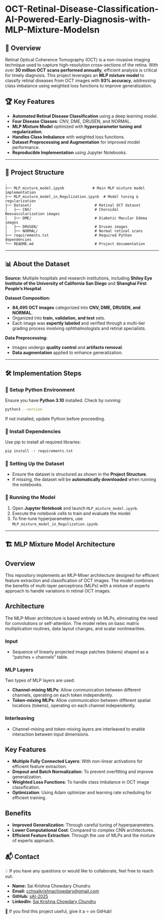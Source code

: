 # OCT-Retinal-Disease-Classification-AI-Powered-Early-Diagnosis-with-MLP-Mixture-Modelsn

## 📌 Overview
Retinal Optical Coherence Tomography (OCT) is a non-invasive imaging technique used to capture high-resolution cross-sections of the retina. With over **30 million OCT scans performed annually**, efficient analysis is critical for timely diagnosis. This project leverages an **MLP mixture model** to classify retinal diseases from OCT images with **93% accuracy**, addressing class imbalance using weighted loss functions to improve generalization.

## 🏆 Key Features
- **Automated Retinal Disease Classification** using a deep learning model.
- **Four Disease Classes**: CNV, DME, DRUSEN, and NORMAL.
- **MLP Mixture Model** optimized with **hyperparameter tuning and regularization**.
- **Handles Class Imbalance** with weighted loss functions.
- **Dataset Preprocessing and Augmentation** for improved model performance.
- **Reproducible Implementation** using Jupyter Notebooks.

---

## 📂 Project Structure
```
.
├── MLP_mixture_model.ipynb             # Main MLP mixture model implementation
├── MLP_mixture_model_in_Regulization.ipynb  # Model tuning & regularization
├── Dataset/                             # Retinal OCT dataset
│   ├── CNV/                             # Choroidal Neovascularization images
│   ├── DME/                             # Diabetic Macular Edema images
│   ├── DRUSEN/                          # Drusen images
│   ├── NORMAL/                          # Normal retinal scans
├── requirements.txt                     # Required Python dependencies
└── README.md                            # Project documentation
```

---

## 📊 About the Dataset
**Source:** Multiple hospitals and research institutions, including **Shiley Eye Institute of the University of California San Diego** and **Shanghai First People’s Hospital**.

**Dataset Composition:**
- **84,495 OCT images** categorized into **CNV, DME, DRUSEN, and NORMAL**.
- Organized into **train, validation, and test** sets.
- Each image was **expertly labeled** and verified through a multi-tier grading process involving ophthalmologists and retinal specialists.

**Data Preprocessing:**
- Images undergo **quality control** and **artifacts removal**.
- **Data augmentation** applied to enhance generalization.

---

## 🛠 Implementation Steps
### 🔹 Setup Python Environment
Ensure you have **Python 3.10** installed. Check by running:
```bash
python3 --version
```
If not installed, update Python before proceeding.

### 🔹 Install Dependencies
Use pip to install all required libraries:
```bash
pip install -r requirements.txt
```

### 🔹 Setting Up the Dataset
- Ensure the dataset is structured as shown in the **Project Structure**.
- If missing, the dataset will be **automatically downloaded** when running the notebooks.

### 🔹 Running the Model
1. Open **Jupyter Notebook** and launch `MLP_mixture_model.ipynb`.
2. Execute the notebook cells to train and evaluate the model.
3. To fine-tune hyperparameters, use `MLP_mixture_model_in_Regulization.ipynb`.

---

## 🏗 MLP Mixture Model Architecture
## Overview
This repository implements an MLP-Mixer architecture designed for efficient feature extraction and classification of OCT images. The model combines the benefits of multi-layer perceptrons (MLPs) with a mixture of experts approach to handle variations in retinal OCT images.

## Architecture
The MLP-Mixer architecture is based entirely on MLPs, eliminating the need for convolutions or self-attention. The model relies on basic matrix multiplication routines, data layout changes, and scalar nonlinearities.

### Input
- Sequence of linearly projected image patches (tokens) shaped as a "patches × channels" table.

### MLP Layers
Two types of MLP layers are used:
- **Channel-mixing MLPs**: Allow communication between different channels, operating on each token independently.
- **Token-mixing MLPs**: Allow communication between different spatial locations (tokens), operating on each channel independently.

### Interleaving
- Channel-mixing and token-mixing layers are interleaved to enable interaction between input dimensions.

## Key Features
- **Multiple Fully Connected Layers**: With non-linear activations for efficient feature extraction.
- **Dropout and Batch Normalization**: To prevent overfitting and improve generalization.
- **Weighted Loss Functions**: To handle class imbalance in OCT image classification.
- **Optimization**: Using Adam optimizer and learning rate scheduling for efficient training.

## Benefits
- **Improved Generalization**: Through careful tuning of hyperparameters.
- **Lower Computational Cost**: Compared to complex CNN architectures.
- **Efficient Feature Extraction**: Through the use of MLPs and the mixture of experts approach.




## 📬 Contact
💡 If you have any questions or would like to collaborate, feel free to reach out:
- **Name:** Sai Krishna Chowdary Chundru
- **Email:** cchsaikrishnachowdary@gmail.com
- **GitHub:** [sAI-2025](https://github.com/sAI-2025)
- **LinkedIn:** [Sai Krishna Chowdary Chundru](https://linkedin.com/in/sai-krishna-chowdary-chundru)

🚀 If you find this project useful, give it a ⭐ on GitHub!

